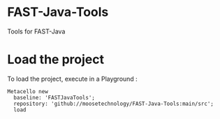 # FAST-Java-Tools
Tools for FAST-Java

# Load the project

To load the project, execute in a Playground :

```St
Metacello new
  baseline: 'FASTJavaTools';
  repository: 'github://moosetechnology/FAST-Java-Tools:main/src';
  load
```

